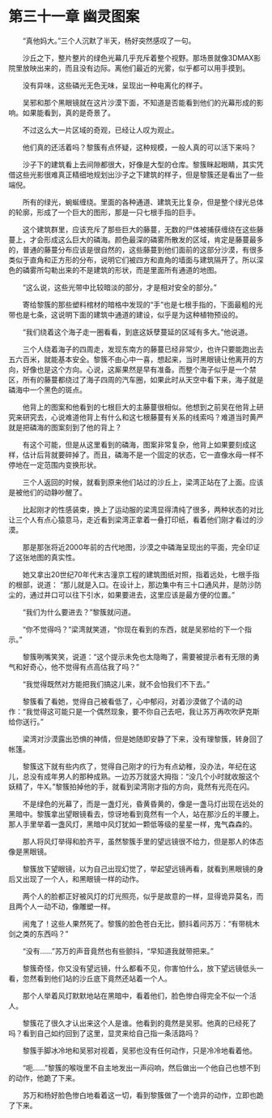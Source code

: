 # 第三十一章 幽灵图案


　　“真他妈大。”三个人沉默了半天，杨好突然感叹了一句。

　　沙丘之下，整片整片的绿色光幕几乎充斥着整个视野。那场景就像3DMAX影院里放映出来的，而且没有边际。离他们最近的光雾，似乎都可以用手摸到。

　　没有异味，这些磷光无色无味，呈现出一种电离化的样子。

　　吴邪和那个黑眼镜就在这片沙漠下面，不知道是否能看到他们的光幕形成的影响。如果能看到，真的是奇景了。

　　不过这么大一片区域的奇观，已经让人叹为观止。

　　他们真的还活着吗？黎簇有点怀疑，这种规模，一般人真的可以活下来吗？

　　沙子下的建筑看上去间隙都很大，好像是大型的仓库。黎簇眯起眼睛，其实凭借这些光影很难真正精细地规划出沙子之下建筑的样子，但是黎簇还是看出了一些端倪。

　　所有的绿光，蜿蜒缠绕。里面的各种通道、建筑无比复杂，但是整个绿光总体的轮廓，形成了一个巨大的图形，那是一只七根手指的巨手。

　　这个建筑群里，应该充斥了那些巨大的藤蔓，无数的尸体被捕获缠绕在这些藤蔓上，才会形成这么巨大的磷海。颜色最深的磷雾所散发的区域，肯定是藤蔓最多的，普通的藤蔓分布应该是很自然的，这些藤蔓到他们面前的这部分沙漠，有很多类似于直角和正方形的分布，说明它们被四方和直角的墙面与建筑隔开了。所以深色的磷雾所勾勒出来的不是建筑的形状，而是里面所有通道的地图。

　　“这么说，这些光带中比较暗淡的部分，才是相对安全的部分。”

　　寄给黎簇的那些塑料棺材的暗格中发现的“手”也是七根手指的，下面最粗的光带也是七条，这说明下面的建筑中通道的建设，似乎是为这种植物预设的。

　　“我们绕着这个海子走一圈看看，到底这妖孽蔓延的区域有多大。”他说道。

　　三个人绕着海子的四周走，发现东南方的藤蔓已经非常少，也许只要能跑出去五六百米，就能基本安全。黎簇不由心中一喜，想起来，当时黑眼镜让他离开的方向，好像也是这个方向。心说，这厮果然是早有准备。而整个海子似乎是一个禁区，所有的藤蔓都绕过了海子四周的汽车圈，如果此时从天空中看下来，海子就是磷海中一个黑色的斑点。

　　他背上的图案和他看到的七根巨大的主藤蔓很相似。他想到之前吴在他背上研究来研究去，心说难道他背上有什么和这七根藤蔓有关系的线索吗？难道当时黄严就是把磷海的图案刻到了他的背上？

　　有这个可能，但是从这里看到的磷海，图案非常复杂，他背上如果要刻成这样，估计后背就要碎掉了。而且，磷海不是一个固定的状态，它一直像水母一样不停地在一定范围内变换形状。

　　三个人返回的时候，就看到原来他们站过的沙丘上，梁湾正站在了上面。应该是被他们的动静吵醒了。

　　比起刚才的性感装束，换上了运动服的梁湾显得清纯了很多，两种状态的对比让三个人有点心猿意马，走近看到梁湾正拿着一叠打印纸，看着他们刚才看过的沙漠。

　　那是那张将近2000年前的古代地图，沙漠之中磷海呈现出的平面，完全印证了这张地图的真实性。

　　她又拿出20世纪70年代末古潼京工程的建筑图纸对照，指着远处，七根手指的根部，说道：  “那儿就是入口。在设计上，那边集中有三十口通风井，是防沙防尘的，通过井口可以往下引水，如果要进去，这里应该是最方便的位置。”

　　“我们为什么要进去？”黎簇就问道。

　　“你不觉得吗？”梁湾就笑道，“你现在看到的东西，就是吴邪给的下一个指示。”

　　黎簇咧嘴笑笑，说道：“这个提示未免也太隐晦了，需要被提示者有无限的勇气和好奇心，他不觉得有点高估我了吗？”

　　“我觉得既然对方能把我们搞这儿来，就不会怕我们不下去。”

　　黎簇看了看她，觉得自己被看低了，心中郁闷，对着沙漠做了个请的动作：“我觉得这可能只是一个偶然现象，要不你自己去吧，我让苏万再吹吹萨克斯给你送行。”

　　梁湾对沙漠露出恐惧的神情，但是她随即安静了下来，没有理黎簇，转身回了帐篷。

　　黎簇这下就有些内疚了，觉得自己刚才的行为有点幼稚，没办法，年纪在这儿，总没有成年男人的那种成熟。一边苏万就竖大拇指：“没几个小时就收服这个妖精了，牛X。”黎簇拍掉他的手，就看到梁湾刚才指的方向，竟然有光亮在闪。

　　不是绿色的光幕了，而是一盏灯光，昏黄昏黄的，像是一盏马灯出现在远处的黑暗中。黎簇拿出望眼镜看去，惊讶地看到竟然有一个人，站在那沙丘的半腰上。那人手里举着一盏风灯，黑暗中风灯犹如一颗低等级的星星一样，鬼气森森的。

　　那人将风灯举得和脸齐平，虽然黎簇手里的望远镜很不给力，但是那人的体态像是黑眼镜。

　　黎簇放下望眼镜，以为自己出现幻觉了，举起望远镜再看，就看到黑眼镜的身后又出现了一个人，和黑眼镜一样的动作。

　　两个人的脸都正好被风灯的灯光照亮，似乎是故意的一样，显得诡异莫名，而且两个人一动不动，像雕塑一样。

　　闹鬼了！这些人果然死了。黎簇的脸色苍白无比，颤抖着问苏万：“有带桃木剑之类的东西吗？”

　　“没有……”苏万的声音竟然也有些颤抖，“早知道我就带把来。”

　　黎簇奇怪，你又没有望远镜，什么都看不见，你害怕什么，放下望远镜低头一看，忽然看到他们站的沙丘底下竟然还站着一个人。

　　那个人举着风灯默默地站在黑暗中，看着他们，脸色惨白得完全不似一个活人。

　　黎簇花了很久才认出来这个人是谁。他看到的竟然是吴邪。他真的已经死了吗？看到自己如约回到了这里，显灵来给自己指一条活路吗？

　　黎簇手脚冰冷地和吴邪对视着，吴邪也没有任何动作，只是冷冷地看着他。

　　“呃……”黎簇的喉咙里不自主地发出一声闷响，然后做出一个他自己也想不到的动作，他跪了下来。

　　苏万和杨好脸色惨白地看着这一切，看到黎簇做了一个诡异的动作，立即也跪了下来。

